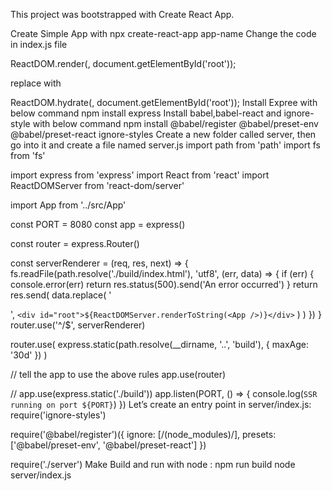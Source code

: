 
This project was bootstrapped with Create React App.

Create Simple App with npx create-react-app app-name
Change the code in index.js file

ReactDOM.render(<App />, document.getElementById('root'));

 replace with 
 
ReactDOM.hydrate(<App />, document.getElementById('root'));
Install Expree with below command
npm install express
Install babel,babel-react and ignore-style with below command
npm install @babel/register @babel/preset-env @babel/preset-react ignore-styles
Create a new folder called server, then go into it and create a file named server.js
import path from 'path'
import fs from 'fs'

import express from 'express'
import React from 'react'
import ReactDOMServer from 'react-dom/server'

import App from '../src/App'

const PORT = 8080
const app = express()

const router = express.Router()

const serverRenderer = (req, res, next) => {
  fs.readFile(path.resolve('./build/index.html'), 'utf8', (err, data) => {
    if (err) {
      console.error(err)
      return res.status(500).send('An error occurred')
    }
    return res.send(
      data.replace(
        '<div id="root"></div>',
        `<div id="root">${ReactDOMServer.renderToString(<App />)}</div>`
      )
    )
  })
}
router.use('^/$', serverRenderer)

router.use(
  express.static(path.resolve(__dirname, '..', 'build'), { maxAge: '30d' })
)

// tell the app to use the above rules
app.use(router)

// app.use(express.static('./build'))
app.listen(PORT, () => {
  console.log(`SSR running on port ${PORT}`)
})
Let’s create an entry point in server/index.js:
require('ignore-styles')

require('@babel/register')({
  ignore: [/(node_modules)/],
  presets: ['@babel/preset-env', '@babel/preset-react']
})

require('./server')
Make Build and run with node :
npm run build
node server/index.js
